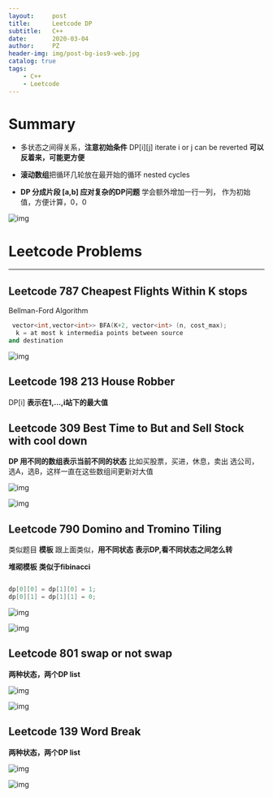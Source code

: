 ```yaml
---
layout:     post
title:      Leetcode DP
subtitle:   C++
date:       2020-03-04
author:     PZ
header-img: img/post-bg-ios9-web.jpg
catalog: true
tags:
    - C++
    - Leetcode
---
```



# Summary

- 多状态之间得关系，**注意初始条件**
DP[i][j] iterate i or j can be reverted 
**可以反着来，可能更方便**

- **滚动数组**把循环几轮放在最开始的循环 nested cycles

- **DP 分成片段 [a,b] 应对复杂的DP问题**
学会额外增加一行一列， 作为初始值，方便计算，0，0


![img](https://raw.githubusercontent.com/pzheng16/pzheng16.github.io/master/img/leetcodeImg/1.png)

# Leetcode Problems

---

## Leetcode 787 Cheapest Flights Within K stops
Bellman-Ford Algorithm
```c++
 vector<int,vector<int>> BFA(K+2, vector<int> (n, cost_max);
  k = at most k intermedia points between source 
and destination
```
![img](https://raw.githubusercontent.com/pzheng16/pzheng16.github.io/master/img/leetcodeImg/2.png)

## Leetcode 198 213 House Robber

DP[i] **表示在1,…,i站下的最大值**

## Leetcode 309 Best Time to But and Sell Stock with cool down

**DP 用不同的数组表示当前不同的状态**
比如买股票，买进，休息，卖出
选公司，选A，选B，这样一直在这些数组间更新对大值

![img](https://raw.githubusercontent.com/pzheng16/pzheng16.github.io/master/img/leetcodeImg/4.png)

![img](https://raw.githubusercontent.com/pzheng16/pzheng16.github.io/master/img/leetcodeImg/3.png)

## Leetcode 790 Domino and Tromino Tiling

类似题目 **模板**
跟上面类似，**用不同状态**
**表示DP,看不同状态之间怎么转**

**堆砌模板**
**类似于fibinacci**

```c++

```

```c++
dp[0][0] = dp[1][0] = 1;
dp[0][1] = dp[1][1] = 0;
```
![img](https://raw.githubusercontent.com/pzheng16/pzheng16.github.io/master/img/leetcodeImg/5.png)

![img](https://raw.githubusercontent.com/pzheng16/pzheng16.github.io/master/img/leetcodeImg/6.png)

## Leetcode 801 swap or not swap 

**两种状态，两个DP list**

![img](https://raw.githubusercontent.com/pzheng16/pzheng16.github.io/master/img/leetcodeImg/7.png)

![img](https://raw.githubusercontent.com/pzheng16/pzheng16.github.io/master/img/leetcodeImg/9.png)


## Leetcode 139 Word Break 

**两种状态，两个DP list**

![img](https://raw.githubusercontent.com/pzheng16/pzheng16.github.io/master/img/leetcodeImg/10.png)

![img](https://raw.githubusercontent.com/pzheng16/pzheng16.github.io/master/img/leetcodeImg/11.png)
